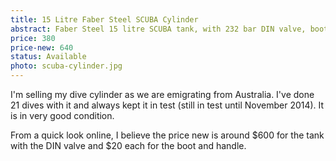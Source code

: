 ```yaml
---
title: 15 Litre Faber Steel SCUBA Cylinder
abstract: Faber Steel 15 litre SCUBA tank, with 232 bar DIN valve, boot and handle, in great condition.
price: 380
price-new: 640
status: Available
photo: scuba-cylinder.jpg
---
```

I'm selling my dive cylinder as we are emigrating from Australia.  I've done 21 dives with it and always kept it in test (still in test until November 2014).  It is in very good condition.

From a quick look online, I believe the price new is around $600 for the tank with the DIN valve and $20 each for the boot and handle.
